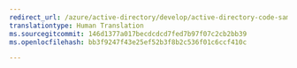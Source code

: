 ```yaml
---
redirect_url: /azure/active-directory/develop/active-directory-code-samples
translationtype: Human Translation
ms.sourcegitcommit: 146d1377a017becdcdcd7fed7b97f07c2cb2bb39
ms.openlocfilehash: bb3f9247f43e25ef52b3f8b2c536f01c6ccf410c

---
```




<!--HONumber=Feb17_HO1-->



